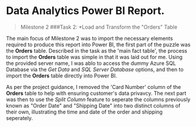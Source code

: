 # Data Analytics Power BI Report.
> Milestone 2
###Task 2: *Load and Transform the "Orders" Table

The main focus of Milestone 2 was to import the necessary elements required to produce this report into Power BI, the first part of the puzzle was the **Orders** table. Described in the task as the 'main fact table', the process to import the **Orders** table was simple in that it was laid out for me. Using the provided server name, I was ablo to access the dummy Azure SQL Database via the *Get Data* and *SQL Server Database* options, and then to import the **Orders** table directly into Power BI. 

As per the project guidance, I removed the 'Card Number' column of the **Orders** table to help with ensuring customer's data privavcy. The next part was then to use the *Split Column* feature to seperate the columns previously known as "Order Date" and "Shipping Date" into two distinct columns of their own, illustrating the time and date of the order and shipping seperately.
